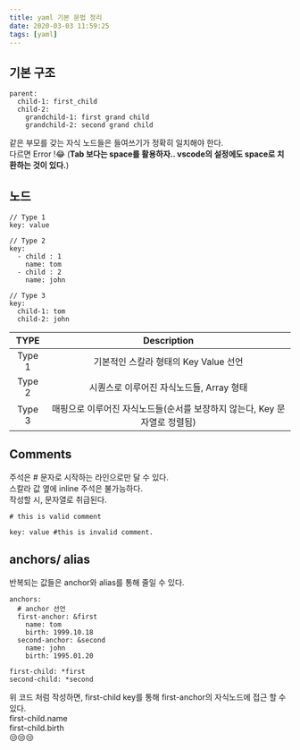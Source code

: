 ```yaml
---
title: yaml 기본 문법 정리
date: 2020-03-03 11:59:25
tags: [yaml]
---
```

## 기본 구조
```
parent:
  child-1: first_child
  child-2:
    grandchild-1: first grand child
    grandchild-2: second grand child
```
같은 부모를 갖는 자식 노드들은 들여쓰기가 정확히 일치해야 한다.  
다르면 Error !😂 (**Tab 보다는 space를 활용하자.. vscode의 설정에도 space로 치환하는 것이 있다.**)

## 노드
```
// Type 1
key: value

// Type 2
key:
  - child : 1
    name: tom
  - child : 2
    name: john

// Type 3
key:
  child-1: tom
  child-2: john
```
|TYPE|Description|
|:----:|:----:|
|Type 1|기본적인 스칼라 형태의 Key Value 선언|
|Type 2|시퀀스로 이루어진 자식노드들, Array 형태|
|Type 3|매핑으로 이루어진 자식노드들(순서를 보장하지 않는다, Key 문자열로 정렬됨)|

## Comments
주석은 # 문자로 시작하는 라인으로만 달 수 있다.  
스칼라 값 옆에 inline 주석은 불가능하다.  
작성할 시, 문자열로 취급된다.
```
# this is valid comment

key: value #this is invalid comment.
```

## anchors/ alias
반복되는 값들은 anchor와 alias를 통해 줄일 수 있다.  
```
anchors:
  # anchor 선언
  first-anchor: &first
    name: tom
    birth: 1999.10.18
  second-anchor: &second
    name: john
    birth: 1995.01.20

first-child: *first
second-child: *second
```
위 코드 처럼 작성하면, first-child key를 통해 first-anchor의 자식노드에 접근 할 수 있다.  
first-child.name  
first-child.birth  
😒😒😒